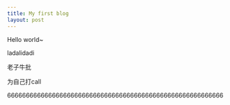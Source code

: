 ```yaml
---
title: My first blog
layout: post
---
```

<p>Hello world~</p>
<p>ladalidadi</p>
<p>老子牛批</p>
<p>为自己打call</p>
<p>6666666666666666666666666666666666666666666666666666666666</p>

